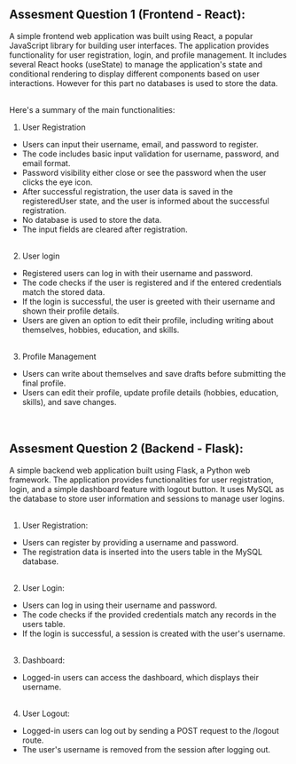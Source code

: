 ## Assesment Question 1 (Frontend - React):
A simple frontend web application was built using React, a popular JavaScript library for building user interfaces. The application provides functionality for user registration, login, and profile management. It includes several React hooks (useState) to manage the application's state and conditional rendering to display different components based on user interactions. However for this part no databases is used to store the data.<br><br>

Here's a summary of the main functionalities:
1. User Registration
+ Users can input their username, email, and password to register.
+ The code includes basic input validation for username, password, and email format.
+ Password visibility either close or see the password when the user clicks the eye icon.
+ After successful registration, the user data is saved in the registeredUser state, and the user is informed about the successful registration.
+ No database is used to store the data.
+ The input fields are cleared after registration.<br> <br>
2. User login
+ Registered users can log in with their username and password.
+ The code checks if the user is registered and if the entered credentials match the stored data.
+ If the login is successful, the user is greeted with their username and shown their profile details.
+ Users are given an option to edit their profile, including writing about themselves, hobbies, education, and skills. <br><br>
3. Profile Management
+ Users can write about themselves and save drafts before submitting the final profile.
+ Users can edit their profile, update profile details (hobbies, education, skills), and save changes. <br> <br> <br>

## Assesment Question 2 (Backend - Flask):
A simple backend web application built using Flask, a Python web framework. The application provides functionalities for user registration, login, and a simple dashboard feature with logout button. It uses MySQL as the database to store user information and sessions to manage user logins. <br> <br>

1. User Registration:
+ Users can register by providing a username and password.
+ The registration data is inserted into the users table in the MySQL database. <br><br>
  
2. User Login:
+ Users can log in using their username and password.
+ The code checks if the provided credentials match any records in the users table.
+ If the login is successful, a session is created with the user's username. <br><br> 

3. Dashboard:
+ Logged-in users can access the dashboard, which displays their username. <br><br> 

4. User Logout:
+ Logged-in users can log out by sending a POST request to the /logout route.
+ The user's username is removed from the session after logging out. <br><br> 

   

